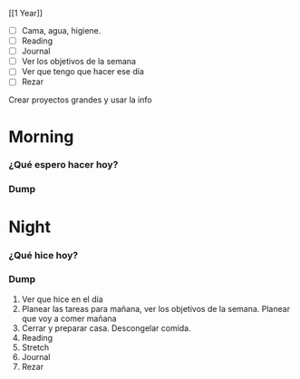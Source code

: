 [[1 Year]]

+ [ ] Cama, agua, higiene.
+ [ ]  Reading
+ [ ] Journal
+ [ ] Ver los objetivos de la semana
+ [ ] Ver que tengo que hacer ese día
+ [ ]  Rezar

Crear proyectos grandes y usar la info 
 


# Morning 

### ¿Qué espero hacer hoy?



### Dump






# Night 
### ¿Qué hice hoy?






### Dump






 


1.  Ver que hice en el día
2.  Planear las tareas para mañana, ver los objetivos de la semana. Planear que voy a comer mañana
3.  Cerrar y preparar casa. Descongelar comida.
4.  Reading
5.  Stretch
6.  Journal
7.  Rezar




